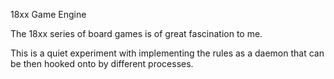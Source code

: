 18xx Game Engine

The 18xx series of board games is of great fascination to me.  

This is a quiet experiment with implementing the rules as a daemon that can be then hooked onto by different processes.
